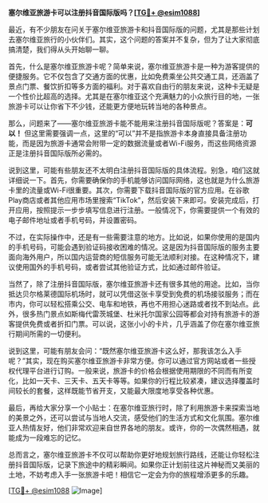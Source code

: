 **塞尔维亚旅游卡可以注册抖音国际版吗？[[TG💪+ @esim1088](https://t.me/s/esim1088)]**

最近，有不少朋友在问关于塞尔维亚旅游卡和抖音国际版的问题，尤其是那些计划去塞尔维亚旅行的小伙伴们。其实，这个问题的答案并不复杂，但为了让大家彻底搞清楚，我们得从头开始聊一聊。

首先，什么是塞尔维亚旅游卡呢？简单来说，塞尔维亚旅游卡是一种为游客提供的便捷服务。它不仅包含了交通方面的优惠，比如免费乘坐公共交通工具，还涵盖了景点门票、餐饮折扣等多方面的福利。对于喜欢自由行的朋友来说，这种卡无疑是一个性价比超高的选择。尤其是在塞尔维亚这个充满魅力的小众旅行目的地，一张旅游卡可以让你省下不少钱，还能更方便地玩转当地的各种景点。

那么，问题来了——塞尔维亚旅游卡能不能用来注册抖音国际版呢？答案是：**可以！** 但这里需要强调一点，这里的“可以”并不是指旅游卡本身直接具备注册功能，而是因为旅游卡通常会附带一定的数据流量或者Wi-Fi服务，而这些网络资源正是注册抖音国际版所必需的。

说到这里，可能有些朋友还不太明白注册抖音国际版的具体流程。别急，咱们这就详细说一下。首先，你需要确保你的手机能够访问国际网络，这也就是为什么旅游卡里的流量或Wi-Fi很重要。其次，你需要下载抖音国际版的官方应用。在谷歌Play商店或者其他应用市场里搜索“TikTok”，然后安装下来即可。安装完成后，打开应用，按照提示一步步填写信息进行注册。一般情况下，你需要提供一个有效的电子邮件地址或者手机号码，并设置密码。

不过，在实际操作中，还是有一些需要注意的地方。比如说，如果你使用的是国内的手机号码，可能会遇到验证码接收困难的情况。这是因为抖音国际版的服务主要面向海外用户，所以国内运营商的短信服务可能无法顺利对接。在这种情况下，建议使用国外的手机号码，或者尝试其他验证方式，比如通过邮件验证。

当然了，除了注册抖音国际版，塞尔维亚旅游卡还有很多其他的用途。比如，当你抵达贝尔格莱德国际机场时，就可以凭借这张卡享受到免费的机场接驳服务；而在市内，你可以轻松搭乘公交、电车和地铁，再也不用担心迷路或者找不到站点。此外，很多热门景点如斯梅代雷茨城堡、杜米托尔国家公园等都会对持有旅游卡的游客提供免费或者折扣门票。可以说，这张小小的卡片，几乎涵盖了你在塞尔维亚旅行期间所需的一切便利。

说到这里，可能有朋友会问：“既然塞尔维亚旅游卡这么好，那我该怎么入手呢？”其实，现在购买塞尔维亚旅游卡非常方便。你可以通过官方网站或者一些授权代理平台进行订购。一般来说，旅游卡的价格会根据使用期限的不同而有所变化，比如一天卡、三天卡、五天卡等等。如果你的行程比较紧凑，建议选择覆盖时间较长的套餐，这样既能节省开支，又能最大限度地享受各种优惠。

最后，再给大家分享一个小贴士：在塞尔维亚旅行时，除了利用旅游卡来探索当地的美景之外，还可以尝试与当地人交流，感受他们的生活方式和文化氛围。塞尔维亚人热情友好，他们非常欢迎来自世界各地的朋友。或许，你的一次偶然相遇，就能成为一段难忘的记忆。

总而言之，塞尔维亚旅游卡不仅可以帮助你更好地规划旅行路线，还能让你轻松注册抖音国际版，记录下旅途中的精彩瞬间。如果你正计划前往这片神秘而又美丽的土地，不妨考虑入手一张旅游卡吧！相信它一定会为你的旅程增添更多的乐趣。

[[TG💪+ @esim1088](https://t.me/s/esim1088) ![Image](https://i.postimg.cc/4NQfJmqS/Snipaste-2025-05-13-00-14-12.png)]